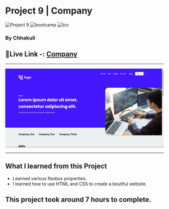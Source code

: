 # Project 9 | Company
 ![Project 9](https://img.shields.io/badge/Project%20-9-green) ![bootcamp](https://img.shields.io/badge/JS-Bootcamp-yellow) ![lco](https://img.shields.io/badge/iNeuron-LCO-green)

### By Chhakuli


## 🔗Live Link -: [ Company ](https://project9-company.netlify.app/)
 

---

![myproject](./images/Screenshot%20(28).png)

---


## What I learned from this Project

- Learned various flexbox properties.
- I learned how to use HTML and CSS to create a beutiful website.
## This project took around 7 hours to complete.
